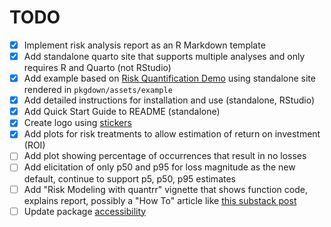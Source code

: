 # TODO

- [x] Implement risk analysis report as an R Markdown template
- [x] Add standalone quarto site that supports multiple analyses and only requires R and Quarto (not RStudio)
- [x] Add example based on [Risk Quantification Demo](https://jabenninghoff.github.io/security/analysis/rq-demo.html) using standalone site rendered in `pkgdown/assets/example`
- [x] Add detailed instructions for installation and use (standalone, RStudio)
- [x] Add Quick Start Guide to README (standalone)
- [x] Create logo using [stickers](https://github.com/jabenninghoff/stickers)
- [x] Add plots for risk treatments to allow estimation of return on investment (ROI)
- [ ] Add plot showing percentage of occurrences that result in no losses
- [ ] Add elicitation of only p50 and p95 for loss magnitude as the new default, continue to support p5, p50, p95 estimates
- [ ] Add "Risk Modeling with quantrr" vignette that shows function code, explains report, possibly a "How To" article like [this substack post](https://diffuser.substack.com/p/how-to-build-a-loss-exceedance-curve)
- [ ] Update package [accessibility](https://pkgdown.r-lib.org/articles/accessibility.html)
